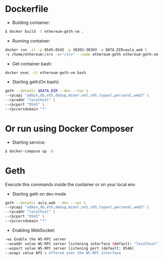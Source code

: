 # Dockerfile  

- Building container:  
```sh
$ docker build -t ethereum-geth-vm .
```

- Running container:  
```sh
docker run -it -p 8545:8545 -p 30303:30303 -e DATA_DIR=aula_web \
-v /home/ethereum:/srv -w="/srv" --name ethereum-geth ethereum-geth-vm bash
```

- Get container bash:  

```sh
docker exec -it ethereum-geth-vm bash
```

- Starting geth(On bash):  

```sh
geth --datadir $DATA_DIR --dev --rpc \
--rpcapi "admin,db,eth,debug,miner,net,shh,txpool,personal,web3" \
--rpcaddr "localhost" \
--rpcport "8545" \
--rpccorsdomain "*" 
```

# Or run using Docker Composer  

- Starting service:  
```sh
$ docker-compose up -d
```

# Geth  

Execute this commands inside the container or on your local env  
- Starting geth on dev mode  

```sh
geth --datadir aula_web --dev --rpc \
--rpcapi "admin,db,eth,debug,miner,net,shh,txpool,personal,web3" \
--rpcaddr "localhost" \
--rpcport "8545" \
--rpccorsdomain "*" 
```

- Enabling WebSocket:  
```sh
-ws Enable the WS-RPC server
--wsaddr value WS-RPC server listening interface (default: "localhost")
--wsport value WS-RPC server listening port (default: 8546)
--wsapi value API's offered over the WS-RPC interface 
```